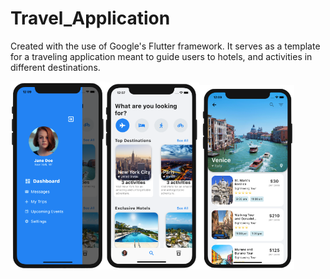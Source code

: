 # Travel_Application

Created with the use of Google's Flutter framework. 
It serves as a template for a traveling application meant to guide users to hotels, and activities in different destinations.

<img src="https://github.com/ArvisP/Travel-App/blob/master/Profile%20Screen.png" height="30%" width="30%"><img src="https://github.com/ArvisP/Travel-App/blob/master/Homescreen.png" height="30%" width="30%"><img src="https://github.com/ArvisP/Travel-App/blob/master/Destination%20Screen.png" height="30%" width="30%">
